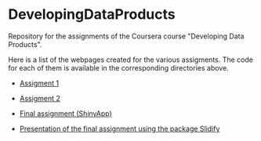 # DevelopingDataProducts
Repository for the assignments of the Coursera course "Developing Data Products".

Here is a list of the webpages created for the various assigments. The code for each of them is available in the corresponding directories above.

- [Assigment 1](https://matteo-tommasini.github.io/DevelopingDataProducts/assignment_1/index.html)

- [Assigment 2](https://matteo-tommasini.github.io/DevelopingDataProducts/assignment_2/index.html)

- [Final assignment (ShinyApp)](https://matteo-tommasini.shinyapps.io/Final_assignment_Developing_Data_Products/)

- [Presentation of the final assignment using the package Slidify](https://matteo-tommasini.github.io/DevelopingDataProducts_FinalAssignment/)

